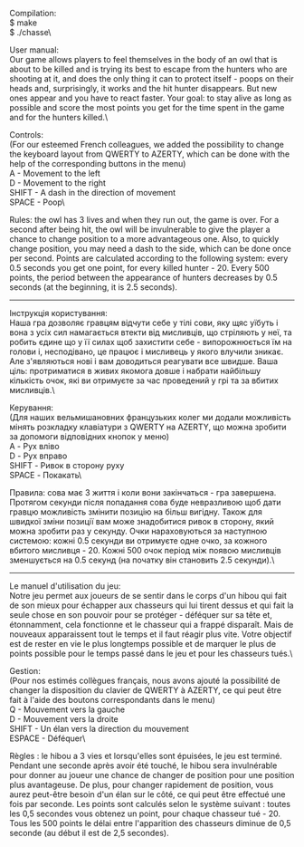 ﻿Compilation:\
$ make\
$ ./chasse\

User manual:\
Our game allows players to feel themselves in the body of an owl that is about to be killed and is trying its best to escape from the hunters who are shooting at it, and does the only thing it can to protect itself - poops on their heads and, surprisingly, it works and the hit hunter disappears. But new ones appear and you have to react faster. Your goal: to stay alive as long as possible and score the most points you get for the time spent in the game and for the hunters killed.\


Controls:\
(For our esteemed French colleagues, we added the possibility to change the keyboard layout from QWERTY to AZERTY, which can be done with the help of the corresponding buttons in the menu)\
A - Movement to the left\
D - Movement to the right\
SHIFT - A dash in the direction of movement\
SPACE - Poop\


Rules: the owl has 3 lives and when they run out, the game is over. For a second after being hit, the owl will be invulnerable to give the player a chance to change position to a more advantageous one. Also, to quickly change position, you may need a dash to the side, which can be done once per second. Points are calculated according to the following system: every 0.5 seconds you get one point, for every killed hunter - 20. Every 500 points, the period between the appearance of hunters decreases by 0.5 seconds (at the beginning, it is 2.5 seconds).


________________


Інструкція користування:\
Наша гра дозволяє гравцям відчути себе у тілі сови, яку щяс уїбуть і вона з усіх сил намагається втекти від мисливців, що стріляють у неї, та робить єдине що у її силах щоб захистити себе - випорожнюється їм на голови і, несподівано, це працює і мисливець у якого влучили зникає. Але з'являються нові і вам доводиться реагувати все швидше. Ваша ціль: протриматися в живих якомога довше і набрати найбільшу кількість очок, які ви отримуєте за час проведений у грі та за вбитих мисливців.\


Керування:\
(Для наших вельмишановних французьких колег ми додали можливість мінять розкладку клавіатури з QWERTY на AZERTY, що можна зробити за допомоги відповідних кнопок у меню)\
A - Рух вліво\
D - Рух вправо\
SHIFT - Ривок в сторону руху\
SPACE - Покакать\


Правила: сова має 3 життя і коли вони закінчаться - гра завершена. Протягом секунди після попадання сова буде невразливою щоб дати гравцю можливість змінити позицію на більш вигідну. Також для швидкої зміни позиції вам може знадобитися ривок в сторону, який можна зробити раз у секунду. Очки нараховуються за наступною системою: кожні 0.5 секунди ви отримуєте одне очко, за кожного вбитого мисливця - 20. Кожні 500 очок період між появою мисливців зменшується на 0.5 секунд (на початку він становить 2.5 секунди).\


________________


Le manuel d'utilisation du jeu:\
Notre jeu permet aux joueurs de se sentir dans le corps d'un hibou qui fait de son mieux pour échapper aux chasseurs qui lui tirent dessus et qui fait la seule chose en son pouvoir pour se protéger - déféquer sur sa tête et, étonnamment, cela fonctionne et le chasseur qui a frappé disparaît. Mais de nouveaux apparaissent tout le temps et il faut réagir plus vite. Votre objectif est de rester en vie le plus longtemps possible et de marquer le plus de points possible pour le temps passé dans le jeu et pour les chasseurs tués.\


Gestion:\
(Pour nos estimés collègues français, nous avons ajouté la possibilité de changer la disposition du clavier de QWERTY à AZERTY, ce qui peut être fait à l'aide des boutons correspondants dans le menu)\
Q - Mouvement vers la gauche\
D - Mouvement vers la droite\
SHIFT - Un élan vers la direction du mouvement\
ESPACE - Déféquer\


Règles : le hibou a 3 vies et lorsqu'elles sont épuisées, le jeu est terminé. Pendant une seconde après avoir été touché, le hibou sera invulnérable pour donner au joueur une chance de changer de position pour une position plus avantageuse. De plus, pour changer rapidement de position, vous aurez peut-être besoin d'un élan sur le côté, ce qui peut être effectué une fois par seconde. Les points sont calculés selon le système suivant : toutes les 0,5 secondes vous obtenez un point, pour chaque chasseur tué - 20. Tous les 500 points le délai entre l'apparition des chasseurs diminue de 0,5 seconde (au début il est de 2,5 secondes).
